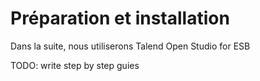 # Préparation et installation

Dans la suite, nous utiliserons Talend Open Studio for ESB

TODO: write step by step guies